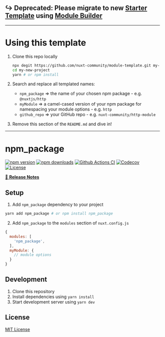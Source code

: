 ## ↪️ Deprecated: Please migrate to new [Starter Template](https://github.com/nuxt/starter/tree/module) using [Module Builder](https://github.com/nuxt/module-builder)

----

# Using this template

1. Clone this repo locally
   ```bash
   npx degit https://github.com/nuxt-community/module-template.git my-new-project
   cd my-new-project
   yarn # or npm install
   ```
2. Search and replace all templated names:
   * `npm_package` => the name of your chosen npm package - e.g. `@nuxtjs/http`
   * `myModule` => a camel-cased version of your npm package for namespacing your module options - e.g. `http`
   * `github_repo` => your GitHub repo - e.g. `nuxt-community/http-module`

3. Remove this section of the `README.md` and dive in!

---

# npm_package

[![npm version][npm-version-src]][npm-version-href]
[![npm downloads][npm-downloads-src]][npm-downloads-href]
[![Github Actions CI][github-actions-ci-src]][github-actions-ci-href]
[![Codecov][codecov-src]][codecov-href]
[![License][license-src]][license-href]

[📖 **Release Notes**](./CHANGELOG.md)

## Setup

1. Add `npm_package` dependency to your project

```bash
yarn add npm_package # or npm install npm_package
```

2. Add `npm_package` to the `modules` section of `nuxt.config.js`

```js
{
  modules: [
    'npm_package',
  ],
  myModule: {
    // module options
  }
}
```

## Development

1. Clone this repository
2. Install dependencies using `yarn install`
3. Start development server using `yarn dev`

## License

[MIT License](./LICENSE)

<!-- Badges -->
[npm-version-src]: https://img.shields.io/npm/v/npm_package/latest.svg
[npm-version-href]: https://npmjs.com/package/npm_package

[npm-downloads-src]: https://img.shields.io/npm/dm/npm_package.svg
[npm-downloads-href]: https://npmjs.com/package/npm_package

[github-actions-ci-src]: https://github.com/github_repo/workflows/ci/badge.svg
[github-actions-ci-href]: https://github.com/github_repo/actions?query=workflow%3Aci

[codecov-src]: https://img.shields.io/codecov/c/github/github_repo.svg
[codecov-href]: https://codecov.io/gh/github_repo

[license-src]: https://img.shields.io/npm/l/npm_package.svg
[license-href]: https://npmjs.com/package/npm_package
